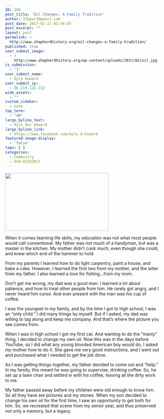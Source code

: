 ```yaml
---
ID: 286
post_title: 'Oil Changes: A Family Tradition'
author: 32bpwr3@gmail.com
post_date: 2017-02-22 02:56:07
post_excerpt: ""
layout: post
permalink: >
  http://www.shepherdhistory.org/oil-changes-a-family-tradition/
published: true
user_submit_image:
  - >
    http://www.shepherdhistory.org/wp-content/uploads/2017/02/oil.jpg
is_submission:
  - "1"
user_submit_name:
  - Kyle Howard
user_submit_ip:
  - 66.219.122.132
wide_assets:
  - ""
custom_sidebar:
  - none
top_term:
  - "40"
largo_byline_text:
  - Kyle Doc Howard
largo_byline_link:
  - https://www.facebook.com/kyle.d.howard
featured-image-display:
  - 'false'
tags: [ ]
categories:
  - Community
  - DCB-02252017
---
```

<img class="alignnone size-medium wp-image-288" src="http://www.shepherdhistory.org/wp-content/uploads/2017/02/oil-1-336x187.jpg" alt="" width="336" height="187" />

When it comes learning life skills, my education was not what most people would call conventional. My father was not much of a handyman, but was a master in the kitchen. My mother didn’t cook much, even though she could, and knew which end of the hammer to hold.

From my parents I learned how to do light carpentry, paint a house, and bake a cake. However, I learned the first two from my mother, and the latter from my father. I also learned a love for fishing...from my mom.

Don’t get me wrong, my dad was a good man. I learned a lot about patience, and how to treat other people from him. He rarely got angry, and I never heard him curse. And ever present with the man was his cup of coffee.

I was the youngest in my family, and by the time I got to high school, I was an “only child.” I did many things by myself. But if I asked, my dad was willing to tag along and keep me company. And that’s where the picture you see comes from.

When I was in high school I got my first car. And wanting to do the “manly” thing, I decided to change my own oil. Now this was in the days before YouTube, so I did what any young blooded American boy would do, I asked my mother how to do it. She gave me very good instructions, and I went out and purchased what I needed to get the job done.

As I was getting things together, my father decided to come out and “help.” In my family, this meant he was going to supervise, drinking coffee. So, he set up a lawn chair and settled in with his coffee, leaving all the dirty work to me.

My father passed away before my children were old enough to know him. So all they have are pictures and my stories. When my son decided to change his own oil for the first time, I saw an opportunity to get both for him. So, we recreated that scene from my senior year, and thus preserved not only a memory, but a legacy.